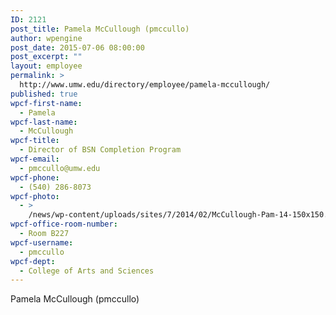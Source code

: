 ```yaml
---
ID: 2121
post_title: Pamela McCullough (pmccullo)
author: wpengine
post_date: 2015-07-06 08:00:00
post_excerpt: ""
layout: employee
permalink: >
  http://www.umw.edu/directory/employee/pamela-mccullough/
published: true
wpcf-first-name:
  - Pamela
wpcf-last-name:
  - McCullough
wpcf-title:
  - Director of BSN Completion Program
wpcf-email:
  - pmccullo@umw.edu
wpcf-phone:
  - (540) 286-8073
wpcf-photo:
  - >
    /news/wp-content/uploads/sites/7/2014/02/McCullough-Pam-14-150x150.jpg
wpcf-office-room-number:
  - Room B227
wpcf-username:
  - pmccullo
wpcf-dept:
  - College of Arts and Sciences
---
```

Pamela McCullough (pmccullo)